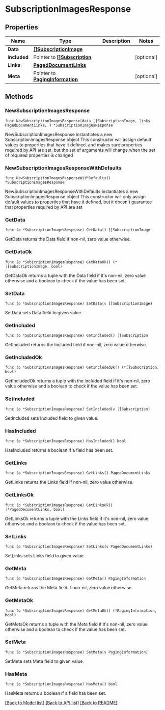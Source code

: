 # SubscriptionImagesResponse

## Properties

Name | Type | Description | Notes
------------ | ------------- | ------------- | -------------
**Data** | [**[]SubscriptionImage**](SubscriptionImage.md) |  | 
**Included** | Pointer to [**[]Subscription**](Subscription.md) |  | [optional] 
**Links** | [**PagedDocumentLinks**](PagedDocumentLinks.md) |  | 
**Meta** | Pointer to [**PagingInformation**](PagingInformation.md) |  | [optional] 

## Methods

### NewSubscriptionImagesResponse

`func NewSubscriptionImagesResponse(data []SubscriptionImage, links PagedDocumentLinks, ) *SubscriptionImagesResponse`

NewSubscriptionImagesResponse instantiates a new SubscriptionImagesResponse object
This constructor will assign default values to properties that have it defined,
and makes sure properties required by API are set, but the set of arguments
will change when the set of required properties is changed

### NewSubscriptionImagesResponseWithDefaults

`func NewSubscriptionImagesResponseWithDefaults() *SubscriptionImagesResponse`

NewSubscriptionImagesResponseWithDefaults instantiates a new SubscriptionImagesResponse object
This constructor will only assign default values to properties that have it defined,
but it doesn't guarantee that properties required by API are set

### GetData

`func (o *SubscriptionImagesResponse) GetData() []SubscriptionImage`

GetData returns the Data field if non-nil, zero value otherwise.

### GetDataOk

`func (o *SubscriptionImagesResponse) GetDataOk() (*[]SubscriptionImage, bool)`

GetDataOk returns a tuple with the Data field if it's non-nil, zero value otherwise
and a boolean to check if the value has been set.

### SetData

`func (o *SubscriptionImagesResponse) SetData(v []SubscriptionImage)`

SetData sets Data field to given value.


### GetIncluded

`func (o *SubscriptionImagesResponse) GetIncluded() []Subscription`

GetIncluded returns the Included field if non-nil, zero value otherwise.

### GetIncludedOk

`func (o *SubscriptionImagesResponse) GetIncludedOk() (*[]Subscription, bool)`

GetIncludedOk returns a tuple with the Included field if it's non-nil, zero value otherwise
and a boolean to check if the value has been set.

### SetIncluded

`func (o *SubscriptionImagesResponse) SetIncluded(v []Subscription)`

SetIncluded sets Included field to given value.

### HasIncluded

`func (o *SubscriptionImagesResponse) HasIncluded() bool`

HasIncluded returns a boolean if a field has been set.

### GetLinks

`func (o *SubscriptionImagesResponse) GetLinks() PagedDocumentLinks`

GetLinks returns the Links field if non-nil, zero value otherwise.

### GetLinksOk

`func (o *SubscriptionImagesResponse) GetLinksOk() (*PagedDocumentLinks, bool)`

GetLinksOk returns a tuple with the Links field if it's non-nil, zero value otherwise
and a boolean to check if the value has been set.

### SetLinks

`func (o *SubscriptionImagesResponse) SetLinks(v PagedDocumentLinks)`

SetLinks sets Links field to given value.


### GetMeta

`func (o *SubscriptionImagesResponse) GetMeta() PagingInformation`

GetMeta returns the Meta field if non-nil, zero value otherwise.

### GetMetaOk

`func (o *SubscriptionImagesResponse) GetMetaOk() (*PagingInformation, bool)`

GetMetaOk returns a tuple with the Meta field if it's non-nil, zero value otherwise
and a boolean to check if the value has been set.

### SetMeta

`func (o *SubscriptionImagesResponse) SetMeta(v PagingInformation)`

SetMeta sets Meta field to given value.

### HasMeta

`func (o *SubscriptionImagesResponse) HasMeta() bool`

HasMeta returns a boolean if a field has been set.


[[Back to Model list]](../README.md#documentation-for-models) [[Back to API list]](../README.md#documentation-for-api-endpoints) [[Back to README]](../README.md)


